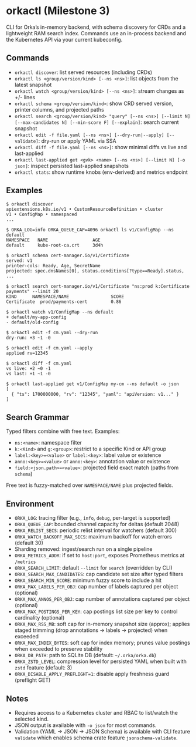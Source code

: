 # orkactl (Milestone 3)

CLI for Orka’s in-memory backend, with schema discovery for CRDs and a lightweight RAM search index. Commands use an in-process backend and the Kubernetes API via your current kubeconfig.

## Commands

- `orkactl discover`: list served resources (including CRDs)
- `orkactl ls <group/version/kind> [--ns <ns>]`: list objects from the latest snapshot
- `orkactl watch <group/version/kind> [--ns <ns>]`: stream changes as +/- lines
- `orkactl schema <group/version/kind>`: show CRD served version, printer columns, and projected paths
- `orkactl search <group/version/kind> "query" [--ns <ns>] [--limit N] [--max-candidates N] [--min-score F] [--explain]`: search current snapshot
- `orkactl edit -f file.yaml [--ns <ns>] [--dry-run|--apply] [--validate]`: dry-run or apply YAML via SSA
- `orkactl diff -f file.yaml [--ns <ns>]`: show minimal diffs vs live and last-applied
- `orkactl last-applied get <gvk> <name> [--ns <ns>] [--limit N] [-o json]`: inspect persisted last-applied snapshots
- `orkactl stats`: show runtime knobs (env-derived) and metrics endpoint

## Examples

```
$ orkactl discover
apiextensions.k8s.io/v1 • CustomResourceDefinition • cluster
v1 • ConfigMap • namespaced
...

$ ORKA_LOG=info ORKA_QUEUE_CAP=4096 orkactl ls v1/ConfigMap --ns default
NAMESPACE   NAME                 AGE
default     kube-root-ca.crt     3d4h

$ orkactl schema cert-manager.io/v1/Certificate
served: v1
printer-cols: Ready, Age, SecretName
projected: spec.dnsNames[0], status.conditions[?type==Ready].status, ...

$ orkactl search cert-manager.io/v1/Certificate "ns:prod k:Certificate payments" --limit 20
KIND      NAMESPACE/NAME                SCORE
Certificate  prod/payments-cert         0.86

$ orkactl watch v1/ConfigMap --ns default
+ default/my-app-config
- default/old-config

$ orkactl edit -f cm.yaml --dry-run
dry-run: +3 ~1 -0

$ orkactl edit -f cm.yaml --apply
applied rv=12345

$ orkactl diff -f cm.yaml
vs live: +2 ~0 -1
vs last: +1 ~1 -0

$ orkactl last-applied get v1/ConfigMap my-cm --ns default -o json
[
  { "ts": 1700000000, "rv": "12345", "yaml": "apiVersion: v1..." }
]
```

## Search Grammar

Typed filters combine with free text. Examples:

- `ns:<name>`: namespace filter
- `k:<Kind>` and `g:<group>`: restrict to a specific Kind or API group
- `label:<key>=<value>` or `label:<key>`: label value or existence
- `anno:<key>=<value>` or `anno:<key>`: annotation value or existence
- `field:<json.path>=<value>`: projected field exact match (paths from `schema`)

Free text is fuzzy-matched over `NAMESPACE/NAME` plus projected fields.

## Environment

- `ORKA_LOG`: tracing filter (e.g., `info`, `debug`, per-target is supported)
- `ORKA_QUEUE_CAP`: bounded channel capacity for deltas (default 2048)
- `ORKA_RELIST_SECS`: periodic relist interval for watchers (default 300)
- `ORKA_WATCH_BACKOFF_MAX_SECS`: maximum backoff for watch errors (default 30)
- Sharding removed: ingest/search run on a single pipeline
- `ORKA_METRICS_ADDR`: if set to `host:port`, exposes Prometheus metrics at `/metrics`
- `ORKA_SEARCH_LIMIT`: default `--limit` for `search` (overridden by CLI)
- `ORKA_SEARCH_MAX_CANDIDATES`: cap candidate set size after typed filters
- `ORKA_SEARCH_MIN_SCORE`: minimum fuzzy score to include a hit
- `ORKA_MAX_LABELS_PER_OBJ`: cap number of labels captured per object (optional)
- `ORKA_MAX_ANNOS_PER_OBJ`: cap number of annotations captured per object (optional)
- `ORKA_MAX_POSTINGS_PER_KEY`: cap postings list size per key to control cardinality (optional)
- `ORKA_MAX_RSS_MB`: soft cap for in-memory snapshot size (approx); applies staged trimming (drop annotations → labels → projected) when exceeded
- `ORKA_MAX_INDEX_BYTES`: soft cap for index memory; prunes value postings when exceeded to preserve stability
- `ORKA_DB_PATH`: path to SQLite DB (default: `~/.orka/orka.db`)
- `ORKA_ZSTD_LEVEL`: compression level for persisted YAML when built with `zstd` feature (default: 3)
- `ORKA_DISABLE_APPLY_PREFLIGHT=1`: disable apply freshness guard (preflight GET)

## Notes

- Requires access to a Kubernetes cluster and RBAC to list/watch the selected kind.
- JSON output is available with `-o json` for most commands.
- Validation (YAML → JSON → JSON Schema) is available with CLI feature `validate` which enables schema crate feature `jsonschema-validate`.

